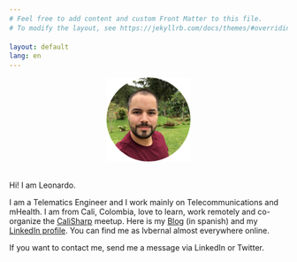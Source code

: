 ```yaml
---
# Feel free to add content and custom Front Matter to this file.
# To modify the layout, see https://jekyllrb.com/docs/themes/#overriding-theme-defaults

layout: default
lang: en
---
```


<center>
    <img src="/images/profile.png" height="152" />
    <br/><br/>
</center>

Hi! I am Leonardo.

I am a Telematics Engineer and I work mainly on Telecommunications and mHealth. I am from Cali, Colombia, love to learn, work remotely and co-organize the [CaliSharp](https://www.meetup.com/CaliSharpCO/) meetup. Here is my [Blog](https://blog.lvbernal.com/) (in spanish) and my [LinkedIn profile](https://www.linkedin.com/in/lvbernal/). You can find me as lvbernal almost everywhere online.

If you want to contact me, send me a message via LinkedIn or Twitter.
